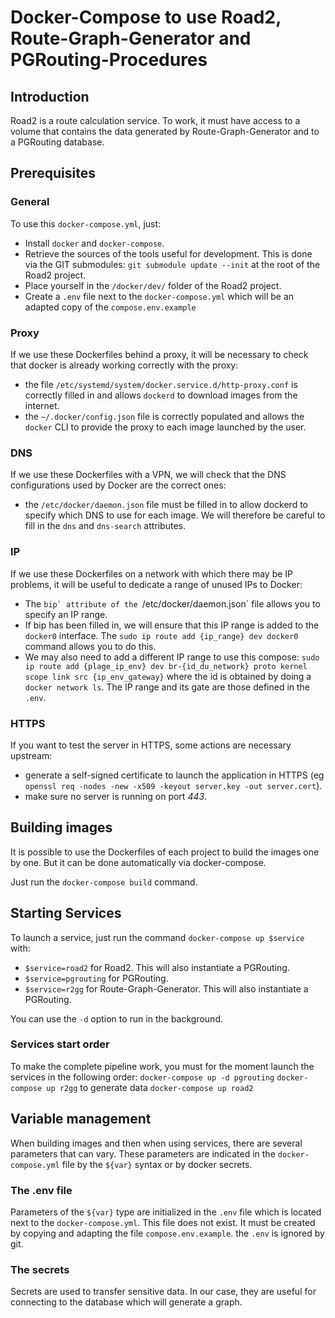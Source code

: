 # Docker-Compose to use Road2, Route-Graph-Generator and PGRouting-Procedures

## Introduction

Road2 is a route calculation service. To work, it must have access to a volume that contains the data generated by Route-Graph-Generator and to a PGRouting database.

## Prerequisites

### General

To use this `docker-compose.yml`, just:
- Install `docker` and `docker-compose`.
- Retrieve the sources of the tools useful for development. This is done via the GIT submodules: `git submodule update --init` at the root of the Road2 project.
- Place yourself in the `/docker/dev/` folder of the Road2 project.
- Create a `.env` file next to the `docker-compose.yml` which will be an adapted copy of the `compose.env.example`

### Proxy
If we use these Dockerfiles behind a proxy, it will be necessary to check that docker is already working correctly with the proxy:
- the file `/etc/systemd/system/docker.service.d/http-proxy.conf` is correctly filled in and allows `dockerd` to download images from the internet.
- the `~/.docker/config.json` file is correctly populated and allows the `docker` CLI to provide the proxy to each image launched by the user.

### DNS
If we use these Dockerfiles with a VPN, we will check that the DNS configurations used by Docker are the correct ones:
- the `/etc/docker/daemon.json` file must be filled in to allow dockerd to specify which DNS to use for each image. We will therefore be careful to fill in the `dns` and `dns-search` attributes.

### IP
If we use these Dockerfiles on a network with which there may be IP problems, it will be useful to dedicate a range of unused IPs to Docker:
- The ``bip` attribute of the ``/etc/docker/daemon.json` file allows you to specify an IP range.
- If bip has been filled in, we will ensure that this IP range is added to the `docker0` interface. The `sudo ip route add {ip_range} dev docker0` command allows you to do this.
- We may also need to add a different IP range to use this compose: `sudo ip route add {plage_ip_env} dev br-{id_du_network} proto kernel scope link src {ip_env_gateway}` where the id is obtained by doing a `docker network ls`. The IP range and its gate are those defined in the `.env`.

### HTTPS
If you want to test the server in HTTPS, some actions are necessary upstream:
- generate a self-signed certificate to launch the application in HTTPS (eg `openssl req -nodes -new -x509 -keyout server.key -out server.cert`).
- make sure no server is running on port *443*.

## Building images

It is possible to use the Dockerfiles of each project to build the images one by one. But it can be done automatically via docker-compose.

Just run the `docker-compose build` command.

## Starting Services

To launch a service, just run the command `docker-compose up $service` with:
- `$service=road2` for Road2. This will also instantiate a PGRouting.
- `$service=pgrouting` for PGRouting.
- `$service=r2gg` for Route-Graph-Generator. This will also instantiate a PGRouting.

You can use the `-d` option to run in the background.

### Services start order

To make the complete pipeline work, you must for the moment launch the services in the following order:
`docker-compose up -d pgrouting`
`docker-compose up r2gg` to generate data
`docker-compose up road2`

## Variable management

When building images and then when using services, there are several parameters that can vary. These parameters are indicated in the `docker-compose.yml` file by the `${var}` syntax or by docker secrets.

### The .env file

Parameters of the `${var}` type are initialized in the `.env` file which is located next to the `docker-compose.yml`. This file does not exist. It must be created by copying and adapting the file `compose.env.example`. the `.env` is ignored by git.

### The secrets

Secrets are used to transfer sensitive data. In our case, they are useful for connecting to the database which will generate a graph.